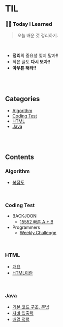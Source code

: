 # TIL

### ✍🏻 **Today I Learned**
> 오늘 배운 것 정리하기.
<br>

- **정리**의 중요성 잊지 말자!!
- 적은 글도 **다시 보자**!!
- **아무튼 해라!!**
<br>
<br>

## Categories
- [Algorithm](#algorithm)
- [Coding Test](#coding-test)
- [HTML](#html)
- [Java](#java)
<br>
<br>

## Contents
### Algorithm
- [복잡도](https://github.com/Im-hass/TIL/blob/master/Algorithm/Complexity.md)
<br>

### Coding Test
- BACKJOON
  - [15552 빠른 A + B](https://github.com/Im-hass/TIL/blob/master/Coding%20Test/BACKJOON/15552.md)
- Programmers
  - [Weekly Challenge](https://github.com/Im-hass/TIL/tree/master/Coding%20Test/Programmers/Weekly%20Challenge)  
<br>

### HTML
- [개요](https://github.com/Im-hass/TIL/blob/master/HTML/01_%EA%B0%9C%EC%9A%94.md)
- [HTML이란](https://github.com/Im-hass/TIL/blob/master/HTML/03_HTML%EC%9D%B4%EB%9E%80.md)
<br>

### Java
- [기본 코드 구조, 문법](https://github.com/Im-hass/TIL/blob/master/Java/01_Java.md)
- [자바 입출력](https://github.com/Im-hass/TIL/blob/master/Java/02_%EC%9E%85%EC%B6%9C%EB%A0%A5.md)  
- [배열 정렬](https://github.com/Im-hass/TIL/blob/master/Java/03_%EC%A0%95%EB%A0%AC.md)
